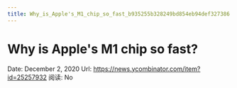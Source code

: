 ```yaml
---
title: Why_is_Apple's_M1_chip_so_fast_b935255b328249bd854eb94def327386
---
```


# Why is Apple's M1 chip so fast?

Date: December 2, 2020
Url: https://news.ycombinator.com/item?id=25257932
阅读: No